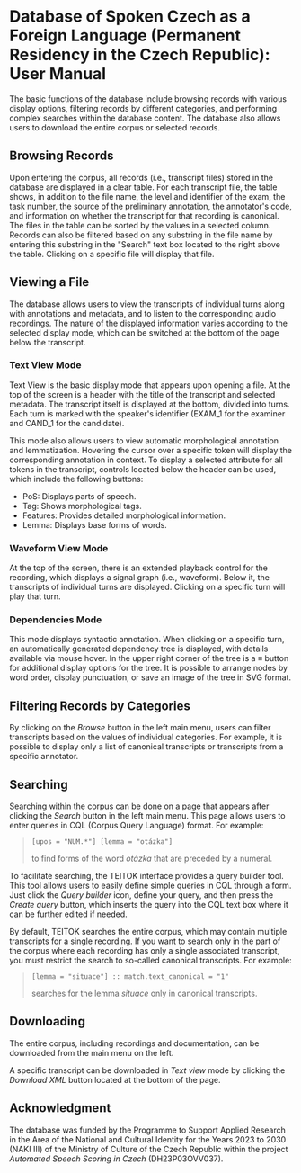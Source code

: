 # Database of Spoken Czech as a Foreign Language (Permanent Residency in the Czech Republic): User Manual

The basic functions of the database include browsing records with various display options, filtering records by different categories, and performing complex searches within the database content. The database also allows users to download the entire corpus or selected records.

## Browsing Records
Upon entering the corpus, all records (i.e., transcript files) stored in the database are displayed in a clear table. For each transcript file, the table shows, in addition to the file name, the level and identifier of the exam, the task number, the source of the preliminary annotation, the annotator's code, and information on whether the transcript for that recording is canonical. The files in the table can be sorted by the values in a selected column. Records can also be filtered based on any substring in the file name by entering this substring in the "Search" text box located to the right above the table. Clicking on a specific file will display that file.

## Viewing a File
The database allows users to view the transcripts of individual turns along with annotations and metadata, and to listen to the corresponding audio recordings. The nature of the displayed information varies according to the selected display mode, which can be switched at the bottom of the page below the transcript.

### Text View Mode
Text View is the basic display mode that appears upon opening a file. At the top of the screen is a header with the title of the transcript and selected metadata. The transcript itself is displayed at the bottom, divided into turns. Each turn is marked with the speaker's identifier (EXAM_1 for the examiner and CAND_1 for the candidate).

This mode also allows users to view automatic morphological annotation and lemmatization. Hovering the cursor over a specific token will display the corresponding annotation in context. To display a selected attribute for all tokens in the transcript, controls located below the header can be used, which include the following buttons:
- PoS: Displays parts of speech.
- Tag: Shows morphological tags.
- Features: Provides detailed morphological information.
- Lemma: Displays base forms of words.

### Waveform View Mode
At the top of the screen, there is an extended playback control for the recording, which displays a signal graph (i.e., waveform). Below it, the transcripts of individual turns are displayed. Clicking on a specific turn will play that turn.

### Dependencies Mode
This mode displays syntactic annotation. When clicking on a specific turn, an automatically generated dependency tree is displayed, with details available via mouse hover. In the upper right corner of the tree is a ≡ button for additional display options for the tree. It is possible to arrange nodes by word order, display punctuation, or save an image of the tree in SVG format.

## Filtering Records by Categories
By clicking on the _Browse_ button in the left main menu, users can filter transcripts based on the values of individual categories. For example, it is possible to display only a list of canonical transcripts or transcripts from a specific annotator.

## Searching
Searching within the corpus can be done on a page that appears after clicking the _Search_ button in the left main menu. This page allows users to enter queries in CQL (Corpus Query Language) format. For example:

> `[upos = "NUM.*"] [lemma = "otázka"]`
>
> to find forms of the word _otázka_ that are preceded by a numeral.

To facilitate searching, the TEITOK interface provides a query builder tool. This tool allows users to easily define simple queries in CQL through a form. Just click the _Query builder_ icon, define your query, and then press the _Create query_ button, which inserts the query into the CQL text box where it can be further edited if needed.

By default, TEITOK searches the entire corpus, which may contain multiple transcripts for a single recording. If you want to search only in the part of the corpus where each recording has only a single associated transcript, you must restrict the search to so-called canonical transcripts. For example:

> `[lemma = "situace"] :: match.text_canonical = "1"`
>
> searches for the lemma _situace_ only in canonical transcripts.

## Downloading
The entire corpus, including recordings and documentation, can be downloaded from the main menu on the left.

A specific transcript can be downloaded in _Text view_ mode by clicking the _Download XML_ button located at the bottom of the page.

## Acknowledgment

The database was funded by the Programme to Support Applied Research in the Area of the National and Cultural Identity for the Years 2023 to 2030 (NAKI III) of the Ministry of Culture of the Czech Republic within the project _Automated Speech Scoring in Czech_ (DH23P03OVV037).

